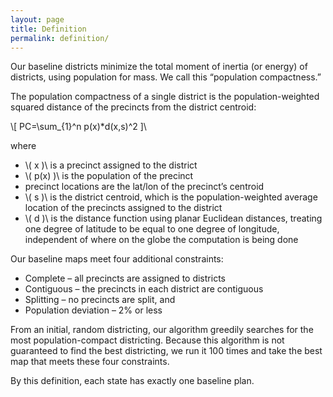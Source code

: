```yaml
---
layout: page
title: Definition
permalink: definition/
---
```


Our baseline districts minimize the total moment of inertia (or energy) of districts, using population for mass. We call this “population compactness.”

The population compactness of a single district is the population-weighted squared distance of the precincts from the district centroid:

<!-- MathJax -->
<!-- https://math.meta.stackexchange.com/questions/5020/mathjax-basic-tutorial-and-quick-reference -->
<script src="https://polyfill.io/v3/polyfill.min.js?features=es6"></script>
<script id="MathJax-script" async src="https://cdn.jsdelivr.net/npm/mathjax@3/es5/tex-mml-chtml.js"></script>

\\[ PC=\sum_{1}^n p(x)*d(x,s)^2 ]\\

where

- \\( x )\\ is a precinct assigned to the district
- \\( p(x) )\\ is the population of the precinct
- precinct locations are the lat/lon of the precinct’s centroid
- \\( s )\\ is the district centroid, which is the population-weighted average location of the precincts assigned to the district
- \\( d )\\ is the distance function using planar Euclidean distances, treating one degree of latitude to be equal to one degree of longitude, independent of where on the globe the computation is being done

Our baseline maps meet four additional constraints:

- Complete – all precincts are assigned to districts
- Contiguous – the precincts in each district are contiguous
- Splitting – no precincts are split, and
- Population deviation – 2% or less

From an initial, random districting, our algorithm greedily searches for the most population-compact districting.  Because this algorithm is not guaranteed to find the best districting, we run it 100 times and take the best map that meets these four constraints.

By this definition, each state has exactly one baseline plan. 
